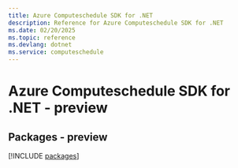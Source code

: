 ```yaml
---
title: Azure Computeschedule SDK for .NET
description: Reference for Azure Computeschedule SDK for .NET
ms.date: 02/20/2025
ms.topic: reference
ms.devlang: dotnet
ms.service: computeschedule
---
```

# Azure Computeschedule SDK for .NET - preview
## Packages - preview
[!INCLUDE [packages](computeschedule-index.md)]